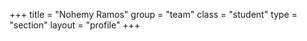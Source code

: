 +++
title = "Nohemy Ramos"
group = "team"
class = "student"
type = "section"
layout = "profile"
+++
